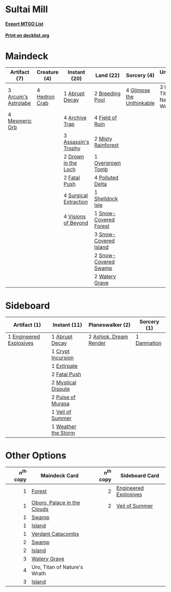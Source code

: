 # Sultai Mill

#### [Export MTGO List](../collection/Sultai%20Mill/Sultai%20Mill.txt)
#### [Print on decklist.org](http://decklist.org/?deckmain=1%09Abrupt%20Decay%0A4%09Archive%20Trap%0A3%09Arcum's%20Astrolabe%0A3%09Assassin's%20Trophy%0A2%09Breeding%20Pool%0A2%09Drown%20in%20the%20Loch%0A2%09Fatal%20Push%0A4%09Field%20of%20Ruin%0A4%09Glimpse%20the%20Unthinkable%0A4%09Hedron%20Crab%0A4%09Mesmeric%20Orb%0A2%09Misty%20Rainforest%0A1%09Overgrown%20Tomb%0A4%09Polluted%20Delta%0A1%09Shelldock%20Isle%0A1%09Snow-Covered%20Forest%0A3%09Snow-Covered%20Island%0A2%09Snow-Covered%20Swamp%0A4%09Surgical%20Extraction%0A3%09Uro,%20Titan%20of%20Nature's%20Wrath%0A4%09Visions%20of%20Beyond%0A2%09Watery%20Grave&deckside=1%09Abrupt%20Decay%0A2%09Ashiok,%20Dream%20Render%0A1%09Crypt%20Incursion%0A1%09Damnation%0A1%09Engineered%20Explosives%0A1%09Extirpate%0A2%09Fatal%20Push%0A2%09Mystical%20Dispute%0A2%09Pulse%20of%20Murasa%0A1%09Veil%20of%20Summer%0A1%09Weather%20the%20Storm)
# Maindeck

|                                         Artifact (7)                                         |                                      Creature (4)                                      |                                          Instant (20)                                          |                                           Land (22)                                            |                                            Sorcery (4)                                             |         Unknown (3)          |
|----------------------------------------------------------------------------------------------|----------------------------------------------------------------------------------------|------------------------------------------------------------------------------------------------|------------------------------------------------------------------------------------------------|----------------------------------------------------------------------------------------------------|------------------------------|
|3 [Arcum's Astrolabe](http://gatherer.wizards.com/Pages/Card/Details.aspx?multiverseid=464169)|4 [Hedron Crab](http://gatherer.wizards.com/Pages/Card/Details.aspx?multiverseid=180348)|1 [Abrupt Decay](http://gatherer.wizards.com/Pages/Card/Details.aspx?multiverseid=456061)       |2 [Breeding Pool](http://gatherer.wizards.com/Pages/Card/Details.aspx?multiverseid=97088)       |4 [Glimpse the Unthinkable](http://gatherer.wizards.com/Pages/Card/Details.aspx?multiverseid=455918)|3 Uro, Titan of Nature's Wrath|
|4 [Mesmeric Orb](http://gatherer.wizards.com/Pages/Card/Details.aspx?multiverseid=30008)      |                                                                                        |4 [Archive Trap](http://gatherer.wizards.com/Pages/Card/Details.aspx?multiverseid=197538)       |4 [Field of Ruin](http://gatherer.wizards.com/Pages/Card/Details.aspx?multiverseid=435415)      |                                                                                                    |                              |
|                                                                                              |                                                                                        |3 [Assassin's Trophy](http://gatherer.wizards.com/Pages/Card/Details.aspx?multiverseid=452902)  |2 [Misty Rainforest](http://gatherer.wizards.com/Pages/Card/Details.aspx?multiverseid=405102)   |                                                                                                    |                              |
|                                                                                              |                                                                                        |2 [Drown in the Loch](http://gatherer.wizards.com/Pages/Card/Details.aspx?multiverseid=473150)  |1 [Overgrown Tomb](http://gatherer.wizards.com/Pages/Card/Details.aspx?multiverseid=405103)     |                                                                                                    |                              |
|                                                                                              |                                                                                        |2 [Fatal Push](http://gatherer.wizards.com/Pages/Card/Details.aspx?multiverseid=423724)         |4 [Polluted Delta](http://gatherer.wizards.com/Pages/Card/Details.aspx?multiverseid=405104)     |                                                                                                    |                              |
|                                                                                              |                                                                                        |4 [Surgical Extraction](http://gatherer.wizards.com/Pages/Card/Details.aspx?multiverseid=397706)|1 [Shelldock Isle](http://gatherer.wizards.com/Pages/Card/Details.aspx?multiverseid=146178)     |                                                                                                    |                              |
|                                                                                              |                                                                                        |4 [Visions of Beyond](http://gatherer.wizards.com/Pages/Card/Details.aspx?multiverseid=220226)  |1 [Snow-Covered Forest](http://gatherer.wizards.com/Pages/Card/Details.aspx?multiverseid=121192)|                                                                                                    |                              |
|                                                                                              |                                                                                        |                                                                                                |3 [Snow-Covered Island](http://gatherer.wizards.com/Pages/Card/Details.aspx?multiverseid=121130)|                                                                                                    |                              |
|                                                                                              |                                                                                        |                                                                                                |2 [Snow-Covered Swamp](http://gatherer.wizards.com/Pages/Card/Details.aspx?multiverseid=121256) |                                                                                                    |                              |
|                                                                                              |                                                                                        |                                                                                                |2 [Watery Grave](http://gatherer.wizards.com/Pages/Card/Details.aspx?multiverseid=405114)       |                                                                                                    |                              |


# Sideboard

|                                          Artifact (1)                                           |                                         Instant (11)                                         |                                        Planeswalker (2)                                         |                                     Sorcery (1)                                      |
|-------------------------------------------------------------------------------------------------|----------------------------------------------------------------------------------------------|-------------------------------------------------------------------------------------------------|--------------------------------------------------------------------------------------|
|1 [Engineered Explosives](http://gatherer.wizards.com/Pages/Card/Details.aspx?multiverseid=50139)|1 [Abrupt Decay](http://gatherer.wizards.com/Pages/Card/Details.aspx?multiverseid=456061)     |2 [Ashiok, Dream Render](http://gatherer.wizards.com/Pages/Card/Details.aspx?multiverseid=461155)|1 [Damnation](http://gatherer.wizards.com/Pages/Card/Details.aspx?multiverseid=425888)|
|                                                                                                 |1 [Crypt Incursion](http://gatherer.wizards.com/Pages/Card/Details.aspx?multiverseid=369056)  |                                                                                                 |                                                                                      |
|                                                                                                 |1 [Extirpate](http://gatherer.wizards.com/Pages/Card/Details.aspx?multiverseid=370384)        |                                                                                                 |                                                                                      |
|                                                                                                 |2 [Fatal Push](http://gatherer.wizards.com/Pages/Card/Details.aspx?multiverseid=423724)       |                                                                                                 |                                                                                      |
|                                                                                                 |2 [Mystical Dispute](http://gatherer.wizards.com/Pages/Card/Details.aspx?multiverseid=473020) |                                                                                                 |                                                                                      |
|                                                                                                 |2 [Pulse of Murasa](http://gatherer.wizards.com/Pages/Card/Details.aspx?multiverseid=446177)  |                                                                                                 |                                                                                      |
|                                                                                                 |1 [Veil of Summer](http://gatherer.wizards.com/Pages/Card/Details.aspx?multiverseid=466952)   |                                                                                                 |                                                                                      |
|                                                                                                 |1 [Weather the Storm](http://gatherer.wizards.com/Pages/Card/Details.aspx?multiverseid=464140)|                                                                                                 |                                                                                      |


# Other Options

|*n*<sup>th</sup> copy|                                            Maindeck Card                                            |*n*<sup>th</sup> copy|                                        Sideboard Card                                         |
|--------------------:|-----------------------------------------------------------------------------------------------------|--------------------:|-----------------------------------------------------------------------------------------------|
|                    1|[Forest](http://gatherer.wizards.com/Pages/Card/Details.aspx?multiverseid=439860)                    |                    2|[Engineered Explosives](http://gatherer.wizards.com/Pages/Card/Details.aspx?multiverseid=50139)|
|                    1|[Oboro, Palace in the Clouds](http://gatherer.wizards.com/Pages/Card/Details.aspx?multiverseid=74206)|                    2|[Veil of Summer](http://gatherer.wizards.com/Pages/Card/Details.aspx?multiverseid=466952)      |
|                    1|[Swamp](http://gatherer.wizards.com/Pages/Card/Details.aspx?multiverseid=439858)                     |                     |                                                                                               |
|                    1|[Island](http://gatherer.wizards.com/Pages/Card/Details.aspx?multiverseid=439857)                    |                     |                                                                                               |
|                    1|[Verdant Catacombs](http://gatherer.wizards.com/Pages/Card/Details.aspx?multiverseid=405113)         |                     |                                                                                               |
|                    2|[Swamp](http://gatherer.wizards.com/Pages/Card/Details.aspx?multiverseid=439858)                     |                     |                                                                                               |
|                    2|[Island](http://gatherer.wizards.com/Pages/Card/Details.aspx?multiverseid=439857)                    |                     |                                                                                               |
|                    3|[Watery Grave](http://gatherer.wizards.com/Pages/Card/Details.aspx?multiverseid=405114)              |                     |                                                                                               |
|                    4|Uro, Titan of Nature's Wrath                                                                         |                     |                                                                                               |
|                    3|[Island](http://gatherer.wizards.com/Pages/Card/Details.aspx?multiverseid=439857)                    |                     |                                                                                               |

